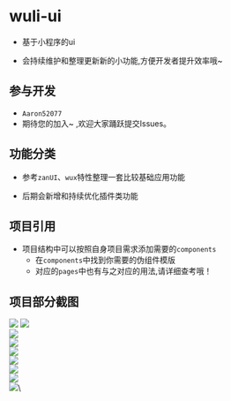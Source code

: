 # wuli-ui
- 基于小程序的ui
* 会持续维护和整理更新新的小功能,方便开发者提升效率哦~

## 参与开发
- `Aaron52077`
- 期待您的加入~ ,欢迎大家踊跃提交Issues。

## 功能分类
- 参考`zanUI`、`wux`特性整理一套比较基础应用功能
* 后期会新增和持续优化插件类功能

## 项目引用
- 项目结构中可以按照自身项目需求添加需要的`components`
    * 在`components`中找到你需要的伪组件模版
    * 对应的`pages`中也有与之对应的用法,请详细查考哦！ 

## 项目部分截图
![](https://github.com/Aaron52077/wuli-ui/raw/master/static/img_01.png) 
![](https://github.com/Aaron52077/wuli-ui/raw/master/static/img_02.png)\
![](https://github.com/Aaron52077/wuli-ui/raw/master/static/img_03.png)\
![](https://github.com/Aaron52077/wuli-ui/raw/master/static/img_04.png)\
![](https://github.com/Aaron52077/wuli-ui/raw/master/static/img_05.png)\
![](https://github.com/Aaron52077/wuli-ui/raw/master/static/img_06.png)\
![](https://github.com/Aaron52077/wuli-ui/raw/master/static/img_07.png)\
![](https://github.com/Aaron52077/wuli-ui/raw/master/static/img_08.png)\
![](https://github.com/Aaron52077/wuli-ui/raw/master/static/img_09.png)\

